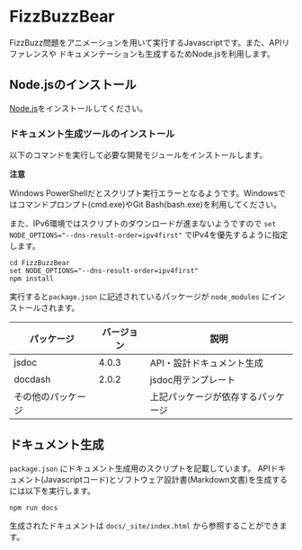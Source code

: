 # FizzBuzzBear

FizzBuzz問題をアニメーションを用いて実行するJavascriptです。また、APIリファレンスや
ドキュメンテーションも生成するためNode.jsを利用します。

## Node.jsのインストール

[Node.js](https://nodejs.org/en/download/prebuilt-installer)をインストールしてください。

### ドキュメント生成ツールのインストール

以下のコマンドを実行して必要な開発モジュールをインストールします。

**注意**

Windows PowerShellだとスクリプト実行エラーとなるようです。Windowsではコマンドプロンプト(cmd.exe)やGit Bash(bash.exe)を利用してください。

また、IPv6環境ではスクリプトのダウンロードが進まないようですので `set NODE_OPTIONS="--dns-result-order=ipv4first"` でIPv4を優先するように指定します。

```console
cd FizzBuzzBear
set NODE_OPTIONS="--dns-result-order=ipv4first"
npm install
```


実行すると`package.json` に記述されているパッケージが `node_modules` にインストールされます。

|パッケージ|バージョン|説明|
|----------|----------|----|
|jsdoc|4.0.3|API・設計ドキュメント生成|
|docdash   | 2.0.2|jsdoc用テンプレート|
|その他のパッケージ| |上記パッケージが依存するパッケージ|


## ドキュメント生成

`package.json` にドキュメント生成用のスクリプトを記載しています。
APIドキュメント(Javascriptコード)とソフトウェア設計書(Markdown文書)を生成するには以下を実行します。

```console
npm run docs
```

生成されたドキュメントは `docs/_site/index.html` から参照することができます。
